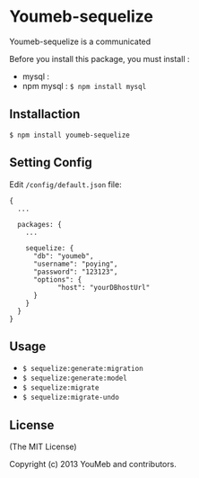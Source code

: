 Youmeb-sequelize
================
Youmeb-sequelize is a communicated 



Before you install this package, you must install :

* mysql :
* npm mysql : `$ npm install mysql`


## Installaction

    $ npm install youmeb-sequelize

## Setting Config

Edit `/config/default.json` file:

    {
      ...

      packages: {
        ...

        sequelize: {
          "db": "youmeb",
          "username": "poying",
          "password": "123123",
          "options": {
                "host": "yourDBhostUrl"
          }
        }
      }
    }

## Usage

* `$ sequelize:generate:migration`
* `$ sequelize:generate:model`
* `$ sequelize:migrate`
* `$ sequelize:migrate-undo`

## License

(The MIT License)

Copyright (c) 2013 YouMeb and contributors.
